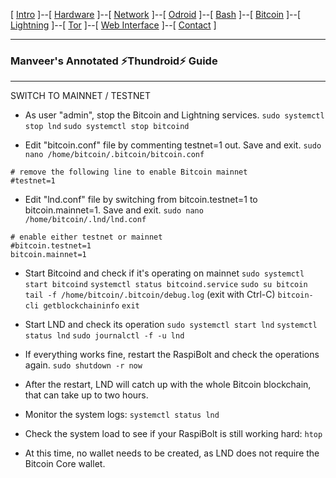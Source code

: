 [ [Intro](README.md) ]--[ [Hardware](thundroid_01_hardware.md) ]--[ [Network](thundroid_02_network.md) ]--[ [Odroid](thundroid_03_odroid.md) ]--[ [Bash](thundroid_04_bash.md) ]--[ [Bitcoin](thundroid_05_bitcoin.md) ]--[ [Lightning](thundroid_06_lnd.md) ]--[ [Tor](thundroid_07_tor.md) ]--[ [Web Interface](thundroid_08_webinterface.md) ]--[ [Contact](thundroid_09_contact.md) ]

--------
### Manveer's Annotated :zap:Thundroid:zap: Guide
--------








SWITCH TO MAINNET / TESTNET

* As user "admin", stop the Bitcoin and Lightning services.
  `sudo systemctl stop lnd`
  `sudo systemctl stop bitcoind`

* Edit "bitcoin.conf" file by commenting testnet=1 out. Save and exit.
  `sudo nano /home/bitcoin/.bitcoin/bitcoin.conf`

```
# remove the following line to enable Bitcoin mainnet
#testnet=1
```

* Edit "lnd.conf" file by switching from bitcoin.testnet=1 to bitcoin.mainnet=1. Save and exit.
  `sudo nano /home/bitcoin/.lnd/lnd.conf`

```
# enable either testnet or mainnet
#bitcoin.testnet=1
bitcoin.mainnet=1
```

* Start Bitcoind and check if it's operating on mainnet
  `sudo systemctl start bitcoind`
  `systemctl status bitcoind.service`
  `sudo su bitcoin`
  `tail -f /home/bitcoin/.bitcoin/debug.log` (exit with Ctrl-C)
  `bitcoin-cli getblockchaininfo`
  `exit`

* Start LND and check its operation
  `sudo systemctl start lnd`
  `systemctl status lnd`
  `sudo journalctl -f -u lnd`

* If everything works fine, restart the RaspiBolt and check the operations again. 
  `sudo shutdown -r now`

* After the restart, LND will catch up with the whole Bitcoin blockchain, that can take up to two hours.
* Monitor the system logs: 
  `systemctl status lnd`
* Check the system load to see if your RaspiBolt is still working hard: 
  `htop`


* At this time, no wallet needs to be created, as LND does not require the Bitcoin Core wallet.
